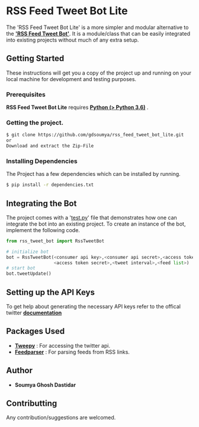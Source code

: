 # RSS Feed Tweet Bot Lite
The 'RSS Feed Tweet Bot Lite' is a more simpler and modular alternative to the **['RSS Feed Tweet Bot'](https://github.com/gdsoumya/rss_feed_tweet_bot)**. It is a module/class that can be easily integrated into existing projects without much of any extra setup.
## Getting Started
These instructions will get you a copy of the project up and running on your local machine for development and testing purposes.

### Prerequisites

**RSS Feed Tweet Bot Lite** requires [ **Python (> Python 3.6)**](https://www.python.org/) .

### Getting the project.

```sh
$ git clone https://github.com/gdsoumya/rss_feed_tweet_bot_lite.git
or 
Download and extract the Zip-File
```
### Installing Dependencies
The Project has a few dependencies which can be installed by running.
```sh
$ pip install -r dependencies.txt 
```
## Integrating the Bot
The project comes with a '[test.py](https://github.com/gdsoumya/rss_feed_tweet_bot_lite/blob/master/test.py)' file that demonstrates how one can integrate the bot into an existing project. To create an instance of the bot, implement the following code.

```python
from rss_tweet_bot import RssTweetBot

# initialize bot
bot = RssTweetBot(<consumer api key>,<consumer api secret>,<access token>, \
                  <access token secret>,<tweet interval>,<feed list>)
# start bot
bot.tweetUpdate()
```

## Setting up the API Keys

To get help about generating the necessary API keys refer to the offical twitter **[documentation](https://developer.twitter.com/en/docs/basics/developer-portal/overview)**

## Packages Used
- **[Tweepy](http://www.tweepy.org/)** : For accessing the twitter api.
- **[Feedparser](https://pypi.org/project/feedparser/)** : For parsing feeds from RSS links.

## Author
-   **Soumya Ghosh Dastidar**

## Contributting
Any contribution/suggestions are welcomed.
